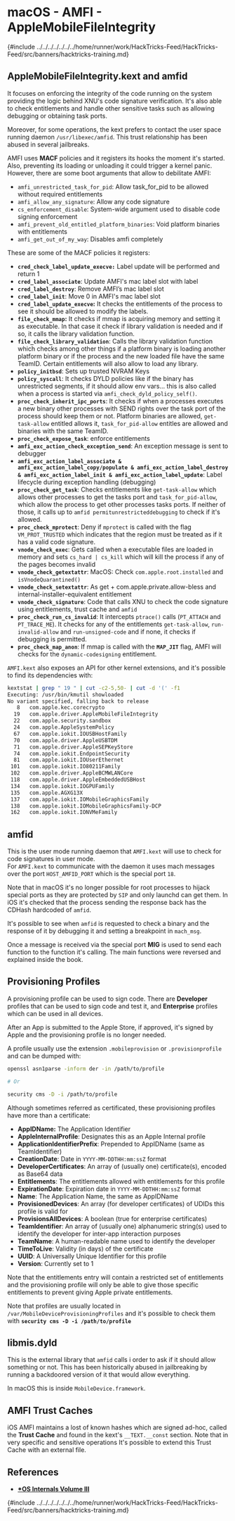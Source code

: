 # macOS - AMFI - AppleMobileFileIntegrity

{#include ../../../../../../../home/runner/work/HackTricks-Feed/HackTricks-Feed/src/banners/hacktricks-training.md}

## AppleMobileFileIntegrity.kext and amfid

It focuses on enforcing the integrity of the code running on the system providing the logic behind XNU's code signature verification. It's also able to check entitlements and handle other sensitive tasks such as allowing debugging or obtaining task ports.

Moreover, for some operations, the kext prefers to contact the user space running daemon `/usr/libexec/amfid`. This trust relationship has been abused in several jailbreaks.

AMFI uses **MACF** policies and it registers its hooks the moment it's started. Also, preventing its loading or unloading it could trigger a kernel panic. However, there are some boot arguments that allow to debilitate AMFI:

- `amfi_unrestricted_task_for_pid`: Allow task_for_pid to be allowed without required entitlements
- `amfi_allow_any_signature`: Allow any code signature
- `cs_enforcement_disable`: System-wide argument used to disable code signing enforcement
- `amfi_prevent_old_entitled_platform_binaries`: Void platform binaries with entitlements
- `amfi_get_out_of_my_way`: Disables amfi completely

These are some of the MACF policies it registers:

- **`cred_check_label_update_execve:`** Label update will be performed and return 1
- **`cred_label_associate`**: Update AMFI's mac label slot with label
- **`cred_label_destroy`**: Remove AMFI’s mac label slot
- **`cred_label_init`**: Move 0 in AMFI's mac label slot
- **`cred_label_update_execve`:** It checks the entitlements of the process to see it should be allowed to modify the labels.
- **`file_check_mmap`:** It checks if mmap is acquiring memory and setting it as executable. In that case it check if library validation is needed and if so, it calls the library validation function.
- **`file_check_library_validation`**: Calls the library validation function which checks among other things if a platform binary is loading another platform binary or if the process and the new loaded file have the same TeamID. Certain entitlements will also allow to load any library.
- **`policy_initbsd`**: Sets up trusted NVRAM Keys
- **`policy_syscall`**: It checks DYLD policies like if the binary has unrestricted segments, if it should allow env vars... this is also called when a process is started via `amfi_check_dyld_policy_self()`.
- **`proc_check_inherit_ipc_ports`**: It checks if when a processes executes a new binary other processes with SEND rights over the task port of the process should keep them or not. Platform binaries are allowed, `get-task-allow` entitled allows it, `task_for_pid-allow` entitles are allowed and binaries with the same TeamID.
- **`proc_check_expose_task`**: enforce entitlements
- **`amfi_exc_action_check_exception_send`**: An exception message is sent to debugger
- **`amfi_exc_action_label_associate & amfi_exc_action_label_copy/populate & amfi_exc_action_label_destroy & amfi_exc_action_label_init & amfi_exc_action_label_update`**: Label lifecycle during exception handling (debugging)
- **`proc_check_get_task`**: Checks entitlements like `get-task-allow` which allows other processes to get the tasks port and `task_for_pid-allow`, which allow the process to get other processes tasks ports. If neither of those, it calls up to `amfid permitunrestricteddebugging` to check if it's allowed.
- **`proc_check_mprotect`**: Deny if `mprotect` is called with the flag `VM_PROT_TRUSTED` which indicates that the region must be treated as if it has a valid code signature.
- **`vnode_check_exec`**: Gets called when a executable files are loaded in memory and sets `cs_hard | cs_kill` which will kill the process if any of the pages becomes invalid
- **`vnode_check_getextattr`**: MacOS: Check `com.apple.root.installed` and `isVnodeQuarantined()`
- **`vnode_check_setextattr`**: As get + com.apple.private.allow-bless and internal-installer-equivalent entitlement
- **`vnode_check_signature`**: Code that calls XNU to check the code signature using entitlements, trust cache and `amfid`
- **`proc_check_run_cs_invalid`**: It intercepts `ptrace()` calls (`PT_ATTACH` and `PT_TRACE_ME`). It checks for any of the entitlements `get-task-allow`, `run-invalid-allow` and `run-unsigned-code` and if none, it checks if debugging is permitted.
- **`proc_check_map_anon`**: If mmap is called with the **`MAP_JIT`** flag, AMFI will checks for the `dynamic-codesigning` entitlement.

`AMFI.kext` also exposes an API for other kernel extensions, and it's possible to find its dependencies with:

```bash
kextstat | grep " 19 " | cut -c2-5,50- | cut -d '(' -f1
Executing: /usr/bin/kmutil showloaded
No variant specified, falling back to release
   8   com.apple.kec.corecrypto
  19   com.apple.driver.AppleMobileFileIntegrity
  22   com.apple.security.sandbox
  24   com.apple.AppleSystemPolicy
  67   com.apple.iokit.IOUSBHostFamily
  70   com.apple.driver.AppleUSBTDM
  71   com.apple.driver.AppleSEPKeyStore
  74   com.apple.iokit.EndpointSecurity
  81   com.apple.iokit.IOUserEthernet
 101   com.apple.iokit.IO80211Family
 102   com.apple.driver.AppleBCMWLANCore
 118   com.apple.driver.AppleEmbeddedUSBHost
 134   com.apple.iokit.IOGPUFamily
 135   com.apple.AGXG13X
 137   com.apple.iokit.IOMobileGraphicsFamily
 138   com.apple.iokit.IOMobileGraphicsFamily-DCP
 162   com.apple.iokit.IONVMeFamily
```

## amfid

This is the user mode running daemon that `AMFI.kext` will use to check for code signatures in user mode.\
For `AMFI.kext` to communicate with the daemon it uses mach messages over the port `HOST_AMFID_PORT` which is the special port `18`.

Note that in macOS it's no longer possible for root processes to hijack special ports as they are protected by `SIP` and only launchd can get them. In iOS it's checked that the process sending the response back has the CDHash hardcoded of `amfid`.

It's possible to see when `amfid` is requested to check a binary and the response of it by debugging it and setting a breakpoint in `mach_msg`.

Once a message is received via the special port **MIG** is used to send each function to the function it's calling. The main functions were reversed and explained inside the book.

## Provisioning Profiles

A provisioning profile can be used to sign code. There are **Developer** profiles that can be used to sign code and test it, and **Enterprise** profiles which can be used in all devices.

After an App is submitted to the Apple Store, if approved, it's signed by Apple and the provisioning profile is no longer needed.

A profile usually use the extension `.mobileprovision` or `.provisionprofile` and can be dumped with:

```bash
openssl asn1parse -inform der -in /path/to/profile

# Or

security cms -D -i /path/to/profile
```

Although sometimes referred as certificated, these provisioning profiles have more than a certificate:

- **AppIDName:** The Application Identifier
- **AppleInternalProfile**: Designates this as an Apple Internal profile
- **ApplicationIdentifierPrefix**: Prepended to AppIDName (same as TeamIdentifier)
- **CreationDate**: Date in `YYYY-MM-DDTHH:mm:ssZ` format
- **DeveloperCertificates**: An array of (usually one) certificate(s), encoded as Base64 data
- **Entitlements**: The entitlements allowed with entitlements for this profile
- **ExpirationDate**: Expiration date in `YYYY-MM-DDTHH:mm:ssZ` format
- **Name**: The Application Name, the same as AppIDName
- **ProvisionedDevices**: An array (for developer certificates) of UDIDs this profile is valid for
- **ProvisionsAllDevices**: A boolean (true for enterprise certificates)
- **TeamIdentifier**: An array of (usually one) alphanumeric string(s) used to identify the developer for inter-app interaction purposes
- **TeamName**: A human-readable name used to identify the developer
- **TimeToLive**: Validity (in days) of the certificate
- **UUID**: A Universally Unique Identifier for this profile
- **Version**: Currently set to 1

Note that the entitlements entry will contain a restricted set of entitlements and the provisioning profile will only be able to give those specific entitlements to prevent giving Apple private entitlements.

Note that profiles are usually located in `/var/MobileDeviceProvisioningProfiles` and it's possible to check them with **`security cms -D -i /path/to/profile`**

## **libmis.dyld**

This is the external library that `amfid` calls i order to ask if it should allow something or not. This has been historically abused in jailbreaking by running a backdoored version of it that would allow everything.

In macOS this is inside `MobileDevice.framework`.

## AMFI Trust Caches

iOS AMFI maintains a lost of known hashes which are signed ad-hoc, called the **Trust Cache** and found in the kext's `__TEXT.__const` section. Note that in very specific and sensitive operations It's possible to extend this Trust Cache with an external file.

## References

- [**\*OS Internals Volume III**](https://newosxbook.com/home.html)

{#include ../../../../../../../home/runner/work/HackTricks-Feed/HackTricks-Feed/src/banners/hacktricks-training.md}


